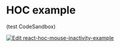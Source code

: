# HOC example

(test CodeSandbox)

[![Edit react-hoc-mouse-inactivity-example](https://codesandbox.io/static/img/play-codesandbox.svg)](https://codesandbox.io/s/github/Dweez/react-hoc-mouse-inactivity-example/tree/master/?fontsize=14)
